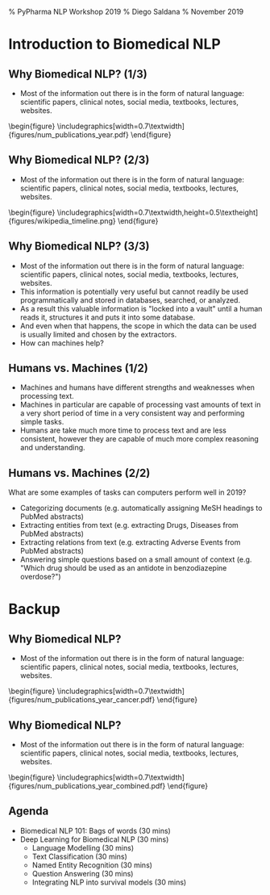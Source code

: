 % PyPharma NLP Workshop 2019
% Diego Saldana
% November 2019


# Introduction to Biomedical NLP


## Why Biomedical NLP? (1/3)

- Most of the information out there is in the form of natural language: 
  scientific papers, clinical notes, social media, textbooks, lectures, 
  websites.

\begin{figure}
    \includegraphics[width=0.7\textwidth]{figures/num_publications_year.pdf}
\end{figure}


## Why Biomedical NLP? (2/3)

- Most of the information out there is in the form of natural language: 
  scientific papers, clinical notes, social media, textbooks, lectures, 
  websites.

\begin{figure}
    \includegraphics[width=0.7\textwidth,height=0.5\textheight]{figures/wikipedia_timeline.png}
\end{figure}


## Why Biomedical NLP? (3/3)

- Most of the information out there is in the form of natural language: 
  scientific papers, clinical notes, social media, textbooks, lectures, 
  websites.
- This information is potentially very useful but cannot readily be used 
  programmatically and stored in databases, searched, or analyzed.
- As a result this valuable information is "locked into a vault" until a human 
  reads it, structures it and puts it into some database.
- And even when that happens, the scope in which the data can be used is 
  usually limited and chosen by the extractors.
- How can machines help?


## Humans vs. Machines (1/2)

- Machines and humans have different strengths and weaknesses when processing 
  text.
- Machines in particular are capable of processing vast amounts of text in a 
  very short period of time in a very consistent way and performing simple 
  tasks.
- Humans are take much more time to process text and are less consistent, 
  however they are capable of much more complex reasoning and understanding.


## Humans vs. Machines (2/2)

What are some examples of tasks can computers perform well in 2019?

- Categorizing documents (e.g. automatically assigning MeSH headings to 
  PubMed abstracts)
- Extracting entities from text (e.g. extracting Drugs, Diseases from 
  PubMed abstracts)
- Extracting relations from text (e.g. extracting Adverse Events from 
  PubMed abstracts)
- Answering simple questions based on a small amount of context (e.g. 
  "Which drug should be used as an antidote in benzodiazepine overdose?")


# Backup

## Why Biomedical NLP?

- Most of the information out there is in the form of natural language: 
  scientific papers, clinical notes, social media, textbooks, lectures, 
  websites.

\begin{figure}
    \includegraphics[width=0.7\textwidth]{figures/num_publications_year_cancer.pdf}
\end{figure}


## Why Biomedical NLP?

- Most of the information out there is in the form of natural language: 
  scientific papers, clinical notes, social media, textbooks, lectures, 
  websites.

\begin{figure}
    \includegraphics[width=0.7\textwidth]{figures/num_publications_year_combined.pdf}
\end{figure}



## Agenda

* Biomedical NLP 101: Bags of words (30 mins)
* Deep Learning for Biomedical NLP (30 mins)
    * Language Modelling (30 mins)
    * Text Classification (30 mins)
    * Named Entity Recognition (30 mins)
    * Question Answering (30 mins)
    * Integrating NLP into survival models (30 mins)
